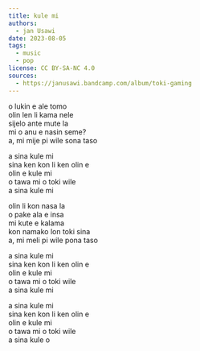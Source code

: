 ```yaml
---
title: kule mi
authors:
  - jan Usawi
date: 2023-08-05
tags:
  - music
  - pop
license: CC BY-SA-NC 4.0
sources:
  - https://janusawi.bandcamp.com/album/toki-gaming
---
```


o lukin e ale tomo   \
olin len li kama nele  \
sijelo ante mute la  \
mi o anu e nasin seme?  \
a, mi mije pi wile sona taso

a sina kule mi  \
sina ken kon li ken olin e  \
olin e kule mi  \
o tawa mi o toki wile  \
a sina kule mi

olin li kon nasa la  \
o pake ala e insa  \
mi kute e kalama  \
kon namako lon toki sina  \
a, mi meli pi wile pona taso

a sina kule mi  \
sina ken kon li ken olin e  \
olin e kule mi  \
o tawa mi o toki wile  \
a sina kule mi

a sina kule mi  \
sina ken kon li ken olin e  \
olin e kule mi  \
o tawa mi o toki wile  \
a sina kule o